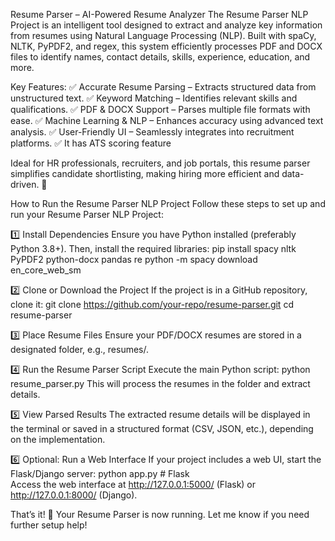 Resume Parser – AI-Powered Resume Analyzer
The Resume Parser NLP Project is an intelligent tool designed to extract and analyze key information from resumes using Natural Language Processing (NLP). Built with spaCy, NLTK, PyPDF2, and regex, this system efficiently processes PDF and DOCX files to identify names, contact details, skills, experience, education, and more.

Key Features:
✅ Accurate Resume Parsing – Extracts structured data from unstructured text.
✅ Keyword Matching – Identifies relevant skills and qualifications.
✅ PDF & DOCX Support – Parses multiple file formats with ease.
✅ Machine Learning & NLP – Enhances accuracy using advanced text analysis.
✅ User-Friendly UI – Seamlessly integrates into recruitment platforms.
✅ It has ATS scoring  feature 

Ideal for HR professionals, recruiters, and job portals, this resume parser simplifies candidate shortlisting, making hiring more efficient and data-driven. 🚀


How to Run the Resume Parser NLP Project
Follow these steps to set up and run your Resume Parser NLP Project:

1️⃣ Install Dependencies
Ensure you have Python installed (preferably Python 3.8+). Then, install the required libraries:
     pip install spacy nltk PyPDF2 python-docx pandas re
      python -m spacy download en_core_web_sm

2️⃣ Clone or Download the Project
If the project is in a GitHub repository, clone it:
      git clone https://github.com/your-repo/resume-parser.git
      cd resume-parser

3️⃣ Place Resume Files
Ensure your PDF/DOCX resumes are stored in a designated folder, e.g., resumes/.


4️⃣ Run the Resume Parser Script
Execute the main Python script:
      python resume_parser.py
This will process the resumes in the folder and extract details.


5️⃣ View Parsed Results
The extracted resume details will be displayed in the terminal or saved in a structured format (CSV, JSON, etc.), depending on the implementation.


6️⃣ Optional: Run a Web Interface
If your project includes a web UI, start the Flask/Django server:
    python app.py  # Flask  
Access the web interface at http://127.0.0.1:5000/ (Flask) or http://127.0.0.1:8000/ (Django).

That’s it! 🚀 Your Resume Parser is now running. Let me know if you need further setup help!
